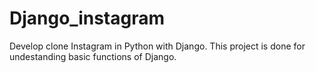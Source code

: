 # Django_instagram
Develop clone Instagram in Python with Django.
This project is done for undestanding basic functions of Django.
##
